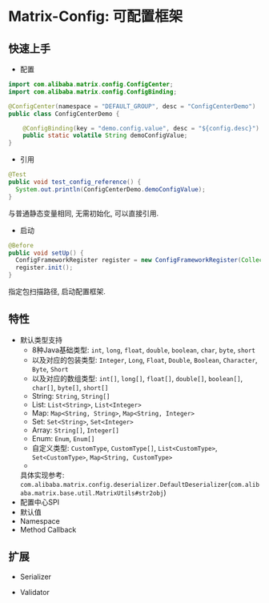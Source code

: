 # Matrix-Config: 可配置框架

## 快速上手

- 配置

```java
import com.alibaba.matrix.config.ConfigCenter;
import com.alibaba.matrix.config.ConfigBinding;

@ConfigCenter(namespace = "DEFAULT_GROUP", desc = "ConfigCenterDemo")
public class ConfigCenterDemo {

    @ConfigBinding(key = "demo.config.value", desc = "${config.desc}")
    public static volatile String demoConfigValue;
}
```

- 引用

```java
@Test
public void test_config_reference() {
  System.out.println(ConfigCenterDemo.demoConfigValue);
}
```

与普通静态变量相同, 无需初始化, 可以直接引用.

- 启动

```java
@Before
public void setUp() {
  ConfigFrameworkRegister register = new ConfigFrameworkRegister(Collections.singletonList("com.alibaba.matrix.config.test"));
  register.init();
}
```

指定包扫描路径, 启动配置框架.

## 特性

- 默认类型支持
    - 8种Java基础类型: `int`, `long`, `float`, `double`, `boolean`, `char`, `byte`, `short`
    - 以及对应的包装类型: `Integer`, `Long`, `Float`, `Double`, `Boolean`, `Character`, `Byte`, `Short`
    - 以及对应的数组类型: `int[]`, `long[]`, `float[]`, `double[]`, `boolean[]`, `char[]`, `byte[]`, `short[]`
    - String: `String`, `String[]`
    - List: `List<String>`, `List<Integer>`
    - Map: `Map<String, String>`, `Map<String, Integer>`
    - Set: `Set<String>`, `Set<Integer>`
    - Array: `String[]`, `Integer[]`
    - Enum: `Enum`, `Enum[]`
    - 自定义类型: `CustomType`, `CustomType[]`, `List<CustomType>`, `Set<CustomType>`, `Map<String, CustomType>`
    -
    具体实现参考: `com.alibaba.matrix.config.deserializer.DefaultDeserializer`(`com.alibaba.matrix.base.util.MatrixUtils#str2obj`)
- 配置中心SPI
- 默认值
- Namespace
- Method Callback

## 扩展

- Serializer

- Validator
